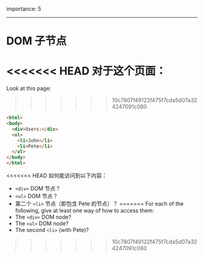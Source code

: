 importance: 5

---

# DOM 子节点

<<<<<<< HEAD
对于这个页面：
=======
Look at this page:
>>>>>>> 10c7807f49122f475f7cda5d07a324247091c080

```html
<html>
<body>
  <div>Users:</div>
  <ul>
    <li>John</li>
    <li>Pete</li>
  </ul>
</body>
</html>
```

<<<<<<< HEAD
如何能访问到以下内容：
- `<div>` DOM 节点？
-  `<ul>` DOM 节点？
-  第二个 `<li>` 节点（即包含 Pete 的节点）？
=======
For each of the following, give at least one way of how to access them:
- The `<div>` DOM node?
- The `<ul>` DOM node?
- The second `<li>` (with Pete)?
>>>>>>> 10c7807f49122f475f7cda5d07a324247091c080
